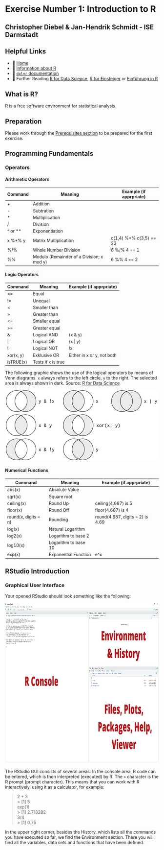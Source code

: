 # Exercise Number 1: Introduction to R

## Christopher Diebel & Jan-Hendrik Schmidt - ISE Darmstadt

## Helpful Links

-   :house_with_garden: [Home](https://github.com/tud-ise/Wellbeing_SoSe2022/blob/main/README.md)
-   :open_book: [Information about R](https://www.r-project.org/)
-   :open_book: [`dplyr` documentation](https://dplyr.tidyverse.org/reference/index.html)
-   :open_book: Further Reading [R for Data Science](https://r4ds.had.co.nz/), [R für Einsteiger](http://aproxy.ulb.tu-darmstadt.de:2058/book/index.cfm?bok_id=1993358) or [Einführung in R](https://methodenlehre.github.io/einfuehrung-in-R/die-r-sprache.html)

## What is R?

R is a free software environment for statistical analysis.

## Preparation

Please work through the [Prerequisites section](https://github.com/tud-ise/Wellbeing_SoSe2022/blob/main/README.md#0-prerequisites) to be prepared for the first exercise.

## Programming Fundamentals

### Operators

#### Arithmetic Operators

| Command    | Meaning                                   | Example (if apprpriate)  |
|---------------|------------------------------------|---------------------|
| \+         | Addition                                  |                          |
| \-         | Subtration                                |                          |
| \*         | Multiplication                            |                          |
| /          | Division                                  |                          |
| \^ or \*\* | Exponentiation                            |                          |
| x %\*% y   | Matrix Multiplication                     | c(1,4) %\*% c(3,5) == 23 |
| %/%        | Whole Number Division                     | 6 %/% 4 == 1             |
| %%         | Modulo (Remainder of a Division; x mod y) | 6 %% 4 == 2              |

#### Logic Operators

| Command   | Meaning            | Example (if apprpriate)    |
|-----------|--------------------|----------------------------|
| ==        | Equal              |                            |
| !=        | Unequal            |                            |
| \<        | Smaller than       |                            |
| \>        | Greater than       |                            |
| \<=       | Smaller equal      |                            |
| \>=       | Greater equal      |                            |
| &         | Logical AND        | (x & y)                    |
| \|        | Logical OR         | (x \| y)                   |
| !         | Logical NOT        | !x                         |
| xor(x, y) | Exklusive OR       | Either in x or y, not both |
| isTRUE(x) | Tests if x is true |                            |

The following graphic shows the use of the logical operators by means of Venn diagrams. `x` always refers to the left circle, `y` to the right. The selected area is always shown in dark. Source: [R for Data Science](https://r4ds.had.co.nz/)

![Illustration of the Logical Operators](./MD_IMG/transform-logical.png)

#### Numerical Functions

| Command              | Meaning              | Example (if apprpriate)          |
|---------------------|---------------------|-------------------------------|
| abs(x)               | Absolute Value       |                                  |
| sqrt(x)              | Square root          |                                  |
| ceiling(x)           | Round Up             | ceiling(4.687) is 5              |
| floor(x)             | Round Off            | floor(4.687) is 4                |
| round(x, digits = n) | Rounding             | round(4.687, digits = 2) is 4.69 |
| log(x)               | Natural Logarithm    |                                  |
| log2(x)              | Logarithm to base 2  |                                  |
| log10(x)             | Logarithm to base 10 |                                  |
| exp(x)               | Exponential Function | e\^x                             |

## RStudio Introduction

### Graphical User Interface

Your opened RStudio should look something like the following:

<img src="./MD_IMG/RStudio_GUI.png" width="960" height="525/"/>

The RStudio GUI consists of several areas. In the console area, R code can be entered, which is then interpreted (executed) by R. The `>` character is the R prompt (prompt character). This means that you can work with R interactively, using it as a calculator, for example:

> 2 + 3 <br> \> [1] 5 <br> exp(1) <br> \> [1] 2.718282 <br> 3/4 <br> \> [1] 0.75

In the upper right corner, besides the History, which lists all the commands you have executed so far, we find the Environment section. There you will find all the variables, data sets and functions that have been defined.
